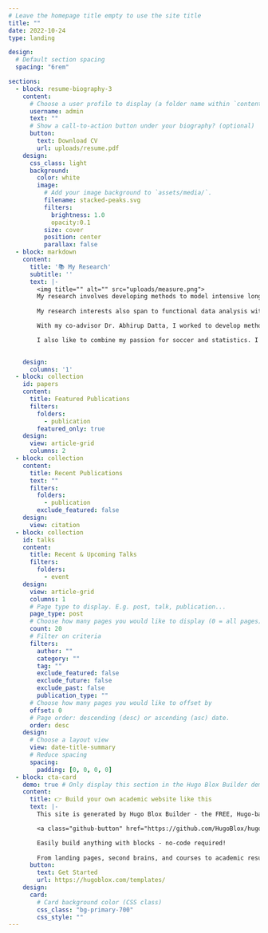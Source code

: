 ```yaml
---
# Leave the homepage title empty to use the site title
title: ""
date: 2022-10-24
type: landing

design:
  # Default section spacing
  spacing: "6rem"

sections:
  - block: resume-biography-3
    content:
      # Choose a user profile to display (a folder name within `content/authors/`)
      username: admin
      text: ""
      # Show a call-to-action button under your biography? (optional)
      button:
        text: Download CV
        url: uploads/resume.pdf
    design:
      css_class: light
      background:
        color: white
        image:
          # Add your image background to `assets/media/`.
          filename: stacked-peaks.svg
          filters:
            brightness: 1.0
            opacity:0.1
          size: cover
          position: center
          parallax: false
  - block: markdown
    content:
      title: '📚 My Research'
      subtitle: ''
      text: |-
        <img title="" alt="" src="uploads/measure.png">
        My research involves developing methods to model intensive longitudinal mixed datatype and highly multivariate spatial data. My work is driven by applications in wearables, digital health/mobile health, smartphone diaries, and environmental sciences. 
 
        My research interests also span to functional data analysis with its application on wearables. Specifically, my paper titled <a href="https://www.sciencedirect.com/science/article/abs/pii/S0091743517301949" target="_blank"> Re-evaluating the effect of age on physical activity over the lifespan</a> has made a significant impact in the field. The findings are not only interesting but have major public health implications. The work has been highlighted in press releases by Johns Hopkins Bloomberg School of public health and Johns Hopkins School of Medicine, respectively, and featured in major media outlets such as TIME <a href="https://time.com/4821963/teens-sedentary-lifestyle-exercise/" target="_blank">Teens Are Just As Sedentary As 60 Year Olds</a>, Washington Post, Wall Street Journal, BBC Radio and WPYR among others. In this work, we described circadian patterns of physical activity in the nationally representative data and identified different times throughout the day when activity was highest and lowest: These patterns could inform programs aimed at increasing physical activity by targeting age and sex-specific times, such as the morning for children and adolescents. 

        With my co-advisor Dr. Abhirup Datta, I worked to develop methods to model highly multivariate spatial data (both large number of variables and large number of locations). This has direct applications in modeling the distribution of multiple pollutants across many locations.  

        I also like to combine my passion for soccer and statistics. I have been actively working on <a href="https://ddey07.github.io/open-data/" target="_blank"> soccer analytics</a> for past five years. Outside work, I like to play soccer, indulge in culinary adventures and travel around the world. 

        
    design:
      columns: '1'
  - block: collection
    id: papers
    content:
      title: Featured Publications
      filters:
        folders:
          - publication
        featured_only: true
    design:
      view: article-grid
      columns: 2
  - block: collection
    content:
      title: Recent Publications
      text: ""
      filters:
        folders:
          - publication
        exclude_featured: false
    design:
      view: citation
  - block: collection
    id: talks
    content:
      title: Recent & Upcoming Talks
      filters:
        folders:
          - event
    design:
      view: article-grid
      columns: 1
      # Page type to display. E.g. post, talk, publication...
      page_type: post
      # Choose how many pages you would like to display (0 = all pages)
      count: 20
      # Filter on criteria
      filters:
        author: ""
        category: ""
        tag: ""
        exclude_featured: false
        exclude_future: false
        exclude_past: false
        publication_type: ""
      # Choose how many pages you would like to offset by
      offset: 0
      # Page order: descending (desc) or ascending (asc) date.
      order: desc
    design:
      # Choose a layout view
      view: date-title-summary
      # Reduce spacing
      spacing:
        padding: [0, 0, 0, 0]
  - block: cta-card
    demo: true # Only display this section in the Hugo Blox Builder demo site
    content:
      title: 👉 Build your own academic website like this
      text: |-
        This site is generated by Hugo Blox Builder - the FREE, Hugo-based open source website builder trusted by 250,000+ academics like you.

        <a class="github-button" href="https://github.com/HugoBlox/hugo-blox-builder" data-color-scheme="no-preference: light; light: light; dark: dark;" data-icon="octicon-star" data-size="large" data-show-count="true" aria-label="Star HugoBlox/hugo-blox-builder on GitHub">Star</a>

        Easily build anything with blocks - no-code required!
        
        From landing pages, second brains, and courses to academic resumés, conferences, and tech blogs.
      button:
        text: Get Started
        url: https://hugoblox.com/templates/
    design:
      card:
        # Card background color (CSS class)
        css_class: "bg-primary-700"
        css_style: ""
---
```

